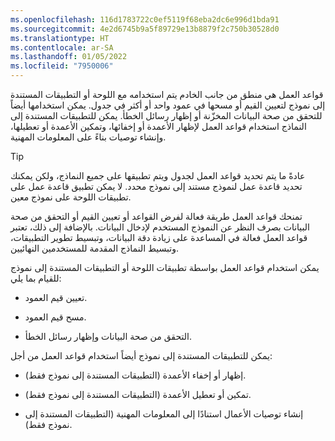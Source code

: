 ```yaml
---
ms.openlocfilehash: 116d1783722c0ef5119f68eba2dc6e996d1bda91
ms.sourcegitcommit: 4e2d6745b9a5f89729e13b8879f2c750b30528d0
ms.translationtype: HT
ms.contentlocale: ar-SA
ms.lasthandoff: 01/05/2022
ms.locfileid: "7950006"
---
```

قواعد العمل هي منطق من جانب الخادم يتم استخدامه مع اللوحة أو التطبيقات المستندة إلى نموذج لتعيين القيم أو مسحها في عمود واحد أو أكثر في جدول. يمكن استخدامها أيضاً للتحقق من صحة البيانات المخزّنة أو إظهار رسائل الخطأ. يمكن للتطبيقات المستندة إلى النماذج استخدام قواعد العمل لإظهار الأعمدة أو إخفائها، وتمكين الأعمدة أو تعطيلها، وإنشاء توصيات بناءً على المعلومات المهنية.

> [!TIP]
> عادةً ما يتم تحديد قواعد العمل لجدول ويتم تطبيقها على جميع النماذج، ولكن يمكنك تحديد قاعدة عمل لنموذج مستند إلى نموذج محدد. لا يمكن تطبيق قاعدة عمل على تطبيقات اللوحة على نموذج معين.

تمنحك قواعد العمل طريقة فعالة لفرض القواعد أو تعيين القيم أو التحقق من صحة البيانات بصرف النظر عن النموذج المستخدم لإدخال البيانات. بالإضافة إلى ذلك، تعتبر قواعد العمل فعالة في المساعدة على زيادة دقة البيانات، وتبسيط تطوير التطبيقات، وتبسيط النماذج المقدمة للمستخدمين النهائيين.

يمكن استخدام قواعد العمل بواسطة تطبيقات اللوحة أو التطبيقات المستندة إلى نموذج للقيام بما يلي:

- تعيين قيم العمود.

- مسح قيم العمود.

- التحقق من صحة البيانات وإظهار رسائل الخطأ.

يمكن للتطبيقات المستندة إلى نموذج أيضاً استخدام قواعد العمل من أجل:

- إظهار أو إخفاء الأعمدة (التطبيقات المستندة إلى نموذج فقط).

- تمكين أو تعطيل الأعمدة (التطبيقات المستندة إلى نموذج فقط).

- إنشاء توصيات الأعمال استنادًا إلى المعلومات المهنية (التطبيقات المستندة إلى نموذج فقط).
